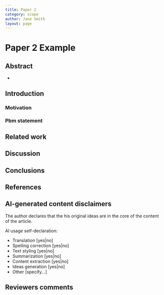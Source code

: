 ```yaml
---
title: Paper 2
category: scope
author: Jane Smith
layout: page
---
```

# Paper 2 Example

## Abstract 
* 

## Introduction

### Motivation

### Pbm statement

## Related work

## Discussion

## Conclusions

## References

## AI-generated content disclaimers
The author declares that the his original ideas are in the core of the content of the article.

AI usage self-declaration:
* Translation \[yes|no\]
* Spelling correction \[yes|no\]
* Text styling \[yes|no\]
* Summarization \[yes|no\]
* Content extraction \[yes|no\]
* Ideas generation \[yes|no\]
* Other \[specify...\]

## Reviewers comments